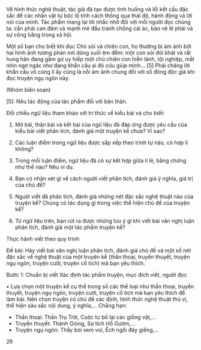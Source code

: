 Về hình thức nghệ thuật, tác giả đã tạo được tinh huống và lối kết cấu đặc sắc để các nhân vật tự bộc lộ tính cách thông qua thái độ, hành động và lời nói của mình. Tác phẩm mang lại lời nhắc nhở đối với mỗi người đọc chúng ta: cần phải can đảm và mạnh mẽ đấu tranh chống cái ác, bảo vệ lẽ phải và sự công bằng trong xã hội.

Một số bạn cho biết khi đọc Chó sói và chiên con, họ thường bị ám ảnh bởi hai hình ảnh tương phản nơi dòng suối êm đềm: một con sói đói khát và rất hung hãn đang gằm gừ uy hiếp một chú chiên con hiền lành, tội nghiệp, mắt nhìn ngơ ngác như đang khẩn cầu ai đó cứu giúp mình... [5] Phải chăng lời khẩn cầu vô cùng lí ấy cũng là nỗi ám ảnh chung đối với số đông độc giả khi đọc truyện ngụ ngôn này.

(Nhóm biên soạn)

[5]: Nêu tác động của tác phẩm đối với bản thân.

Đối chiếu ngữ liệu tham khảo với tri thức về kiểu bài và cho biết:

1. Mở bài, thân bài và kết bài của ngữ liệu đã đáp ứng được yêu cầu của kiểu bài viết phân tích, đánh giá một truyện kể chưa? Vì sao?

2. Các luận điểm trong ngữ liệu được sắp xếp theo trình tự nào, có hợp lí không?

3. Trong mỗi luận điểm, ngữ liệu đã có sự kết hợp giữa lí lẽ, bằng chứng như thế nào? Nêu ví dụ.

4. Bạn có nhận xét gì về cách người viết phân tích, đánh giá ý nghĩa, giá trị của chủ đề?

5. Người viết đã phân tích, đánh giá những nét đặc sắc nghệ thuật nào của truyện kể? Chúng có tác dụng gì trong việc thể hiện chủ đề của truyện kể?

6. Từ ngữ liệu trên, bạn rút ra được những lưu ý gì khi viết bài văn nghị luận phân tích, đánh giá một tác phẩm truyện kể?

Thực hành viết theo quy trình

Đề bài:
Hãy viết bài văn nghị luận phân tích, đánh giá chủ đề và một số nét đặc sắc về nghệ thuật của một truyện kể (thần thoại, truyền thuyết, truyện ngụ ngôn, truyện cười, truyện cổ tích) mà bạn yêu thích.

Bước 1: Chuẩn bị viết
Xác định tác phẩm truyện, mục đích viết, người đọc

• Lựa chọn một truyện kể cụ thể trong số các thể loại như thần thoại, truyền thuyết, truyện ngụ ngôn, truyện cười, truyện cổ tích mà bạn yêu thích để làm bài. Nên chọn truyện có chủ đề xác định, hình thức nghệ thuật thú vị, thể hiện sâu sắc nội dung, ý nghĩa,... Chẳng hạn:
- Thần thoại: Thần Trụ Trời, Cuộc tư bố lại các giống vật,...
- Truyền thuyết: Thánh Gióng, Sự tích Hồ Gươm,...
- Truyện ngụ ngôn: Thầy bói xem voi, Ếch ngồi đáy giếng,...

26